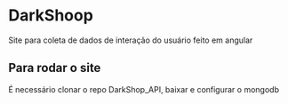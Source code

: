 # DarkShoop

Site para coleta de dados de interação do usuário feito em angular

## Para rodar o site

É necessário clonar o repo DarkShop_API, baixar e configurar o mongodb
